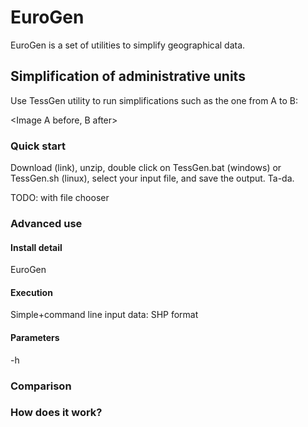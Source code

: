 # EuroGen
EuroGen is a set of utilities to simplify geographical data.

## Simplification of administrative units

Use TessGen utility to run simplifications such as the one from A to B:

<Image A before, B after>

### Quick start

Download (link), unzip, double click on TessGen.bat (windows) or TessGen.sh (linux), select your input file, and save the output. Ta-da.

TODO: with file chooser

### Advanced use

#### Install detail

EuroGen

#### Execution
Simple+command line
input data: SHP format

#### Parameters
-h

### Comparison


### How does it work?

